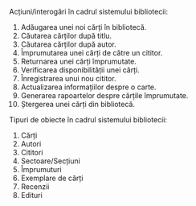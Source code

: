 Acțiuni/interogări în cadrul sistemului bibliotecii:

1. Adăugarea unei noi cărți în bibliotecă.
2. Căutarea cărților după titlu.
3. Căutarea cărților după autor.
4. Împrumutarea unei cărți de către un cititor.
5. Returnarea unei cărți împrumutate.
6. Verificarea disponibilității unei cărți.
7. Înregistrarea unui nou cititor.
8. Actualizarea informațiilor despre o carte.
9. Generarea rapoartelor despre cărțile împrumutate.
10. Ștergerea unei cărți din bibliotecă.

Tipuri de obiecte în cadrul sistemului bibliotecii:

1. Cărți
2. Autori
3. Cititori
4. Sectoare/Secțiuni
5. Împrumuturi
6. Exemplare de cărți
7. Recenzii
8. Edituri
